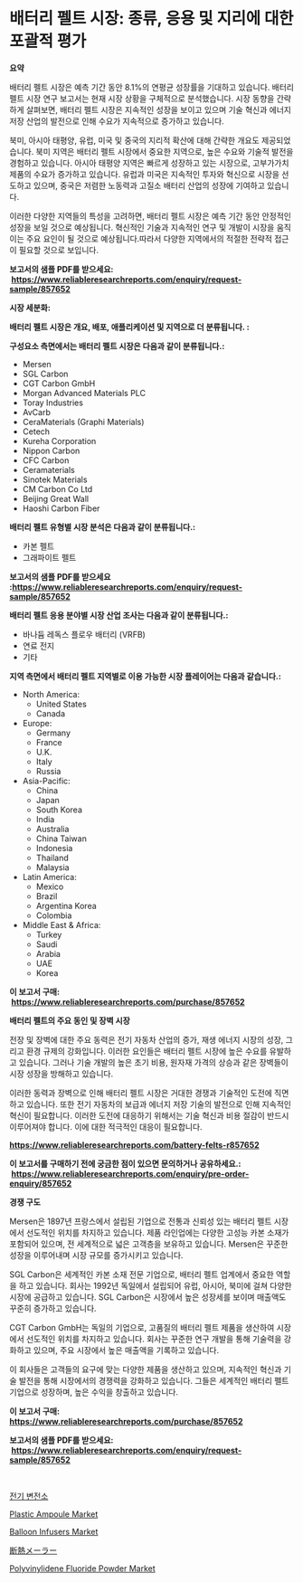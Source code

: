 <p><h1>배터리 펠트 시장: 종류, 응용 및 지리에 대한 포괄적 평가</h1></p><p><strong>요약</strong></p>
<p><p>배터리 펠트 시장은 예측 기간 동안 8.1%의 연평균 성장률을 기대하고 있습니다. 배터리 펠트 시장 연구 보고서는 현재 시장 상황을 구체적으로 분석했습니다. 시장 동향을 간략하게 살펴보면, 배터리 펠트 시장은 지속적인 성장을 보이고 있으며 기술 혁신과 에너지 저장 산업의 발전으로 인해 수요가 지속적으로 증가하고 있습니다. </p><p>북미, 아시아 태평양, 유럽, 미국 및 중국의 지리적 확산에 대해 간략한 개요도 제공되었습니다. 북미 지역은 배터리 펠트 시장에서 중요한 지역으로, 높은 수요와 기술적 발전을 경험하고 있습니다. 아시아 태평양 지역은 빠르게 성장하고 있는 시장으로, 고부가가치 제품의 수요가 증가하고 있습니다. 유럽과 미국은 지속적인 투자와 혁신으로 시장을 선도하고 있으며, 중국은 저렴한 노동력과 고질소 배터리 산업의 성장에 기여하고 있습니다. </p><p>이러한 다양한 지역들의 특성을 고려하면, 배터리 펠트 시장은 예측 기간 동안 안정적인 성장을 보일 것으로 예상됩니다. 혁신적인 기술과 지속적인 연구 및 개발이 시장을 움직이는 주요 요인이 될 것으로 예상됩니다.따라서 다양한 지역에서의 적절한 전략적 접근이 필요할 것으로 보입니다.</p></p>
<p><strong>보고서의 샘플 PDF를 받으세요: &nbsp;<a href="https://www.reliableresearchreports.com/enquiry/request-sample/857652">https://www.reliableresearchreports.com/enquiry/request-sample/857652</a></strong></p>
<p><strong>시장 세분화:</strong></p>
<p><strong> 배터리 펠트 시장은 개요, 배포, 애플리케이션 및 지역으로 더 분류됩니다. :</strong></p>
<p><strong>구성요소 측면에서는 배터리 펠트 시장은 다음과 같이 분류됩니다.:</strong></p>
<p><ul><li>Mersen</li><li>SGL Carbon</li><li>CGT Carbon GmbH</li><li>Morgan Advanced Materials PLC</li><li>Toray Industries</li><li>AvCarb</li><li>CeraMaterials (Graphi Materials)</li><li>Cetech</li><li>Kureha Corporation</li><li>Nippon Carbon</li><li>CFC Carbon</li><li>Ceramaterials</li><li>Sinotek Materials</li><li>CM Carbon Co Ltd</li><li>Beijing Great Wall</li><li>Haoshi Carbon Fiber</li></ul></p>
<p><strong> 배터리 펠트 유형별 시장 분석은 다음과 같이 분류됩니다.:</strong></p>
<p><ul><li>카본 펠트</li><li>그래파이트 펠트</li></ul></p>
<p><strong>보고서의 샘플 PDF를 받으세요 :<a href="https://www.reliableresearchreports.com/enquiry/request-sample/857652">https://www.reliableresearchreports.com/enquiry/request-sample/857652</a></strong></p>
<p><strong> 배터리 펠트 응용 분야별 시장 산업 조사는 다음과 같이 분류됩니다.:</strong></p>
<p><ul><li>바나듐 레독스 플로우 배터리 (VRFB)</li><li>연료 전지</li><li>기타</li></ul></p>
<p><strong>지역 측면에서 배터리 펠트 지역별로 이용 가능한 시장 플레이어는 다음과 같습니다.:</strong></p>
<p><ul>
    <li>
        North America:
        <ul>
            <li>United States</li>
            <li>Canada</li>
        </ul>
    </li>
    <li>
        Europe:
        <ul>
            <li>Germany</li>
            <li>France</li>
            <li>U.K.</li>
            <li>Italy</li>
            <li>Russia</li>
        </ul>
    </li>
    <li>
        Asia-Pacific:
        <ul>
            <li>China</li>
            <li>Japan</li>
            <li>South Korea</li>
            <li>India</li>
            <li>Australia</li>
            <li>China Taiwan</li>
            <li>Indonesia</li>
            <li>Thailand</li>
            <li>Malaysia</li>
        </ul>
    </li>
    <li>
        Latin America:
        <ul>
            <li>Mexico</li>
            <li>Brazil</li>
            <li>Argentina Korea</li>
            <li>Colombia</li>
        </ul>
    </li>
    <li>
        Middle East & Africa:
        <ul>
            <li>Turkey</li>
            <li>Saudi</li>
            <li>Arabia</li>
            <li>UAE</li>
            <li>Korea</li>
        </ul>
    </li>
    </ul></p>
<p><strong>이 보고서 구매: &nbsp;<a href="https://www.reliableresearchreports.com/purchase/857652">https://www.reliableresearchreports.com/purchase/857652</a></strong></p>
<p><strong>배터리 펠트의 주요 동인 및 장벽 시장</strong></p>
<p><p>전장 및 장벽에 대한 주요 동력은 전기 자동차 산업의 증가, 재생 에너지 시장의 성장, 그리고 환경 규제의 강화입니다. 이러한 요인들은 배터리 펠트 시장에 높은 수요를 유발하고 있습니다. 그러나 기술 개발의 높은 초기 비용, 원자재 가격의 상승과 같은 장벽들이 시장 성장을 방해하고 있습니다.</p><p>이러한 동력과 장벽으로 인해 배터리 펠트 시장은 거대한 경쟁과 기술적인 도전에 직면하고 있습니다. 또한 전기 자동차의 보급과 에너지 저장 기술의 발전으로 인해 지속적인 혁신이 필요합니다. 이러한 도전에 대응하기 위해서는 기술 혁신과 비용 절감이 반드시 이루어져야 합니다. 이에 대한 적극적인 대응이 필요합니다.</p></p>
<p><strong><a href="https://www.reliableresearchreports.com/battery-felts-r857652">https://www.reliableresearchreports.com/battery-felts-r857652</a></strong></p>
<p><strong>이 보고서를 구매하기 전에 궁금한 점이 있으면 문의하거나 공유하세요.: &nbsp;<a href="https://www.reliableresearchreports.com/enquiry/pre-order-enquiry/857652">https://www.reliableresearchreports.com/enquiry/pre-order-enquiry/857652</a></strong></p>
<p><strong>경쟁 구도</strong></p>
<p><p>Mersen은 1897년 프랑스에서 설립된 기업으로 전통과 신뢰성 있는 배터리 펠트 시장에서 선도적인 위치를 차지하고 있습니다. 제품 라인업에는 다양한 고성능 카본 소재가 포함되어 있으며, 전 세계적으로 넓은 고객층을 보유하고 있습니다. Mersen은 꾸준한 성장을 이루어내며 시장 규모를 증가시키고 있습니다.</p><p>SGL Carbon은 세계적인 카본 소재 전문 기업으로, 배터리 펠트 업계에서 중요한 역할을 하고 있습니다. 회사는 1992년 독일에서 설립되어 유럽, 아시아, 북미에 걸쳐 다양한 시장에 공급하고 있습니다. SGL Carbon은 시장에서 높은 성장세를 보이며 매출액도 꾸준히 증가하고 있습니다.</p><p>CGT Carbon GmbH는 독일의 기업으로, 고품질의 배터리 펠트 제품을 생산하여 시장에서 선도적인 위치를 차지하고 있습니다. 회사는 꾸준한 연구 개발을 통해 기술력을 강화하고 있으며, 주요 시장에서 높은 매출액을 기록하고 있습니다.</p><p>이 회사들은 고객들의 요구에 맞는 다양한 제품을 생산하고 있으며, 지속적인 혁신과 기술 발전을 통해 시장에서의 경쟁력을 강화하고 있습니다. 그들은 세계적인 배터리 펠트 기업으로 성장하며, 높은 수익을 창출하고 있습니다.</p></p>
<p><strong>이 보고서 구매: &nbsp; <a href="https://www.reliableresearchreports.com/purchase/857652">https://www.reliableresearchreports.com/purchase/857652</a></strong></p>
<p><strong>보고서의 샘플 PDF를 받으세요: &nbsp;<a href="https://www.reliableresearchreports.com/enquiry/request-sample/857652">https://www.reliableresearchreports.com/enquiry/request-sample/857652</a></strong><strong></strong></p>
<p>&nbsp;</p>
<p><p><a href="https://github.com/JackieFauhey9089475/Market-Research-Report-List-1/blob/main/413769121571.md">전기 변전소</a></p><p><a href="https://issuu.com/reportprime-2/docs/plastic-ampoule-market-size-2030.pptx">Plastic Ampoule Market</a></p><p><a href="https://github.com/julyju69/Market-Research-Report-List-2/blob/main/balloon-infusers-market.md">Balloon Infusers Market</a></p><p><a href="https://medium.com/@carlieshields/%E6%96%AD%E7%86%B1%E6%96%AD%E7%86%B1%E5%B0%81%E7%AD%92%E5%B8%82%E5%A0%B4%E3%81%AF-%E5%B8%82%E5%A0%B4%E3%82%B7%E3%82%A7%E3%82%A2-%E5%B8%82%E5%A0%B4%E5%8B%95%E5%90%91-%E5%B8%82%E5%A0%B4%E6%88%90%E9%95%B7%E3%81%AB%E9%96%A2%E3%81%99%E3%82%8B%E6%83%85%E5%A0%B1%E3%82%92%E6%8F%90%E4%BE%9B%E3%81%97%E3%81%BE%E3%81%99-5f34f7186788">断熱メーラー</a></p><p><a href="https://issuu.com/reportprime-2/docs/polyvinylidene-fluoride-powder-market-size-2030.pp">Polyvinylidene Fluoride Powder Market</a></p></p>